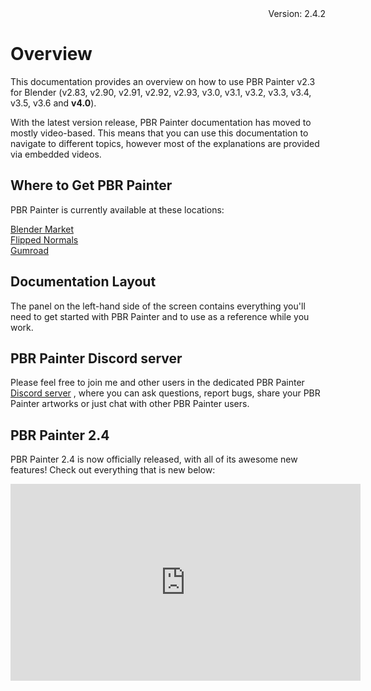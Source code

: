 <div style="text-align: right"> Version: 2.4.2 </div>

# Overview

This documentation provides an overview on how to use PBR Painter v2.3 for Blender (v2.83, v2.90, v2.91, v2.92, v2.93, v3.0, v3.1, v3.2, v3.3, v3.4, v3.5, v3.6 and **v4.0**).

With the latest version release, PBR Painter documentation has moved to mostly video-based. This means that you can use this documentation to navigate
to different topics, however most of the explanations are provided via embedded videos. 

## Where to Get PBR Painter

PBR Painter is currently available at these locations:
 
<a href="https://blendermarket.com/products/pbr-painter">Blender Market</a>
<br/><a href="https://flippednormals.com/product/pbr-painter-2-4-for-blender-7838">Flipped Normals</a>
<br/><a href="https://gumroad.com/l/pbrpainter">Gumroad</a>

## Documentation Layout

The panel on the left-hand side of the screen contains everything you'll need to get started with PBR Painter and to use as a reference while you work. 

## PBR Painter Discord server
Please feel free to join me and other users in the dedicated PBR Painter <a href="https://discord.gg/8PZq9x2fvB">Discord server</a> , where you can ask questions, 
report bugs, share your PBR Painter artworks or just chat with other PBR Painter users.

## PBR Painter 2.4
PBR Painter 2.4 is now officially released, with all of its awesome new features! Check out everything that is new below:
<iframe width="560" height="315" src="https://www.youtube.com/embed/c0jMfIs1W4k?si=KaApmqxpVOBooeAQ" title="YouTube video player" 
frameborder="0" allow="accelerometer; autoplay; clipboard-write; encrypted-media; gyroscope; picture-in-picture; web-share" allowfullscreen></iframe>